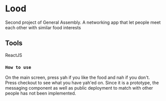 # Lood

Second project of General Assembly. A networking app that let people meet each other with similar food interests

## Tools

ReactJS

### `How to use `
On the main screen, press yah if you like the food and nah if you don't. Press checkout to see what you have yah'ed on. Since it is a prototype, the messaging component as well as public deployment to match with other people has not been implemented.
